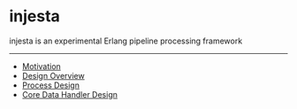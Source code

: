 # injesta
injesta is an experimental Erlang pipeline processing framework

***

* [Motivation](./doc/motivation.md) 
* [Design Overview](./doc/design_overview.md)
* [Process Design](./doc/process_design.md)
* [Core Data Handler Design](./doc/core_data_handler.md)
